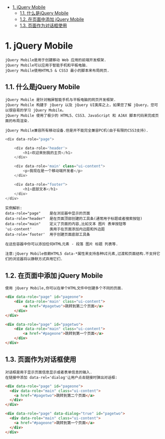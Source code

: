 <!-- TOC -->

- [1. jQuery Mobile](#1-jquery-mobile)
    - [1.1. 什么是jQuery Mobile](#11-什么是jquery-mobile)
    - [1.2. 在页面中添加 jQuery Mobile](#12-在页面中添加-jquery-mobile)
    - [1.3. 页面作为对话框使用](#13-页面作为对话框使用)

<!-- /TOC -->

# 1. jQuery Mobile

    jQuery Mobile是用于创建移动 Web 应用的前端开发框架.
    jQuery Mobile可以应用于智能手机和平板电脑.
    jQuery Mobile使用HTML5 & CSS3 最小的脚本来布局网页.

## 1.1. 什么是jQuery Mobile

    jQuery Mobile 是针对触屏智能手机与平板电脑的网页开发框架.
    jQuery Mobile 构建于 jQuery 以及 jQuery UI类库之上，如果您了解 jQuery，您可以很容易的学习 jQuery Mobile。
    jQuery Mobile 使用了极少的 HTML5、CSS3、JavaScript 和 AJAX 脚本代码来完成页面的布局渲染.

    jQuery Mobile兼容所有移动设备.但是并不能完全兼容PC机(由于有限的CSS3支持).

```js
<div data-role="page">

    <div data-role='header'>
        <h1>欢迎来到我的主页</h1>
    </div>

    <div data-role='main' class="ui-content">
        <p>我现在是一个移动端开发者</p>
    </div>

    <div data-role="footer">
        <h1>底部文本</h1>
    </div>
</div>
```

    实例解析:
    data-role="page"    是在浏览器中显示的页面
    data-role="header"  是在页面顶部创建的工具条(通常用于标题或者搜索按钮)
    data-role="main"    定义了页面的内容,比如文本 图片 表单按钮等
    'ui-content'        类用于在页面添加内边距和外边距
    data-role='footer'  用于创建页面底部工具条

    在这些容器中你可以添加任何HTML元素 - 段落 图片 标题 列表等.
    
    注意:jQuery Mobile依赖HTML5 data-*属性来支持各种UI元素,过渡和页面结构.不支持它们的浏览器将以静默方式弃用它们.
    

## 1.2. 在页面中添加 jQuery Mobile

    使用 jQuery Mobile,你可以在单个HTML文件中创建多个不同的页面.
```html
<div data-role="page" id="pageone">
    <div data-role='main' class="ui-content">
        <a href="#pagetwo">跳转到第二个页面</a>
    </div>
</div>

<div data-role="page" id="pagetwo">
    <div data-role="main" class="ui-content">
        <a href="#pageone">跳转到第一个页面</a>
    </div>
</div>
```

## 1.3. 页面作为对话框使用


    对话框是用于显示页面信息显示或者表单信息的输入.
    在链接中添加 data-rel='dialog'让用户点击链接时弹出对话框:
```html
<div data-role="page" id="pageone">
  <div data-role="main" class="ui-content">
    <a href="#pagetwo">跳转到第二个页面</a>
  </div>
</div>

<div data-role="page" data-dialog="true" id="pagetwo">
  <div data-role="main" class="ui-content">
    <a href="#pageone">跳转到第一个页面</a>
  </div>
</div>
```